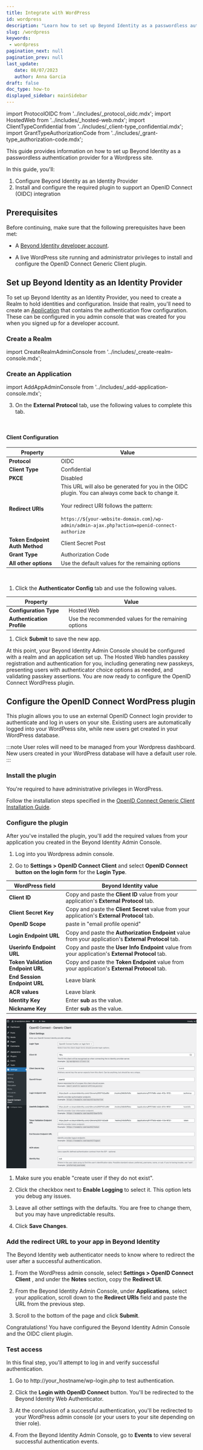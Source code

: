 ```yaml
---
title: Integrate with WordPress
id: wordpress
description: "Learn how to set up Beyond Identity as a passwordless authentication provider for a Wordpress site."
slug: /wordpress
keywords: 
 - wordpress
pagination_next: null
pagination_prev: null
last_update: 
   date: 08/07/2023
   author: Anna Garcia
draft: false
doc_type: how-to
displayed_sidebar: mainSidebar
---
```


import ProtocolOIDC from '../includes/_protocol_oidc.mdx';
import HostedWeb from '../includes/_hosted-web.mdx';
import ClientTypeConfidential from '../includes/_client-type_confidential.mdx';
import GrantTypeAuthorizationCode from '../includes/_grant-type_authorization-code.mdx';


This guide provides information on how to set up Beyond Identity as a passwordless authentication provider for a Wordpress site.
 

In this guide, you'll:

1. Configure Beyond Identity as an Identity Provider
1. Install and configure the required plugin to support an OpenID Connect (OIDC) integration

## Prerequisites

Before continuing, make sure that the following prerequisites have been met:

- A [Beyond Identity developer account](https://beyondidentity.com/developers).

- A live WordPress site running and administrator privileges to install and configure the OpenID Connect Generic Client plugin.

## Set up Beyond Identity as an Identity Provider

To set up Beyond Identity as an Identity Provider, you need to create a Realm to hold identities and configuration. Inside that realm, you'll need to create an [Application](/docs/add-an-application) that contains the authentication flow configuration. These can be configured in you admin console that was created for you when you signed up for a developer account.

### Create a Realm

import CreateRealmAdminConsole from '../includes/_create-realm-console.mdx';

<CreateRealmAdminConsole />

### Create an Application

import AddAppAdminConsole  from '../includes/_add-application-console.mdx';

<AddAppAdminConsole />

3. On the **External Protocol** tab, use the following values to complete this tab.  

  <br />

  <h4>Client Configuration</h4>

  | Property | Value | 
  | ----------- | ----------- |
  | **Protocol** | OIDC<br /><ProtocolOIDC/> |
  | **Client Type** | Confidential<br /><ClientTypeConfidential/> |
  | **PKCE** | Disabled  | 
  | **Redirect URIs** | This URL will also be generated for you in the OIDC plugin. You can always come back to change it.<br /><br />Your redirect URI follows the pattern:<br /><br />`https://${your-website-domain.com}/wp-admin/admin-ajax.php?action=openid-connect-authorize` | 
  | **Token Endpoint Auth Method** | Client Secret Post | 
  | **Grant Type** | Authorization Code<br /><GrantTypeAuthorizationCode/> |
  | **All other options** | Use the default values for the remaining options | 

  <br />

1. Click the **Authenticator Config** tab and use the following values. 
  
  | Property | Value | 
  | ----------- | ----------- |
  | **Configuration Type** | Hosted Web <br /><HostedWeb/> |
  | **Authentication Profile** | Use the recommended values for the remaining options |

1. Click **Submit** to save the new app.

At this point, your Beyond Identity Admin Console should be configured with a realm and an application set up. The Hosted Web handles passkey registration and authentication for you, including generating new passkeys, presenting users with authenticator choice options as needed, and validating passkey assertions. You are now ready to configure the OpenID Connect WordPress plugin.

## Configure the OpenID Connect WordPress plugin

This plugin allows you to use an external OpenID Connect login provider to authenticate and log in users on your site. Existing users are automatically logged into your WordPress site, while new users get created in your WordPress database. 

:::note
User roles will need to be managed from your Wordpress dashboard. New users created in your WordPress database will have a default user role. 
:::

### Install the plugin

You're required to have administrative privileges in WordPress.

Follow the installation steps specified in the [OpenID Connect Generic Client Installation Guide](https://wordpress.org/plugins/daggerhart-openid-connect-generic/#installation).

### Configure the plugin

After you've installed the plugin, you'll add the required values from your application you created in the Beyond Identity Admin Console.

1. Log into you Wordpress admin console.

1. Go to **Settings > OpenID Connect Client** and select **OpenID Connect button on the login form** for the **Login Type**. 

  | WordPress field | Beyond Identity value | 
  | --- | --- |
  | **Client ID** | Copy and paste the **Client ID** value from your application's **External Protocol** tab. |
  | **Client Secret Key** | Copy and paste the **Client Secret** value from your application's **External Protocol** tab. |  
  | **OpenID Scope** | paste in "email profile openid" |
  | **Login Endpoint URL** | Copy and paste the **Authorization Endpoint** value from your application's **External Protocol** tab. |
  | **Userinfo Endpoint URL** | Copy and paste the **User Info Endpoint** value from your application's **External Protocol** tab. |
  | **Token Validation Endpoint URL** | Copy and paste the **Token Endpoint** value from your application's **External Protocol** tab. |
  | **End Session Endpoint URL** | Leave blank |
  | **ACR values** | Leave blank |
  | **Identity Key** | Enter **sub** as the value. |
  | **Nickname Key** | Enter **sub** as the value. |

  ![Screenshot of a WordPress plugin configuration settings page. The user interface displays various options and fields for customizing the plugin's functionality. Users can modify settings, adjust preferences, and tailor the plugin according to their specific needs.](../images/integration-guides/wordpress-plugin-config.png)

1. Make sure you enable "create user if they do not exist".

1. Click the checkbox next to **Enable Logging** to select it.  This option lets you debug any issues.

1. Leave all other settings with the defaults. You are free to change them, but you may have unpredictable results.

1. Click **Save Changes**.

### Add the redirect URL to your app in Beyond Identity

The Beyond Identity web authenticator needs to know where to redirect the user after a successful authentication.

1. From the WordPress admin console, select **Settings > OpenID Connect Client** , and under the **Notes** section, copy the **Redirect UI**.

3. From the Beyond Identity Admin Console, under **Applications**, select your application, scroll down to the **Redirect URIs** field and paste the URL from the previous step. 

4. Scroll to the bottom of the page and click **Submit**.

Congratulations! You have configured the Beyond Identity Admin Console and the OIDC client plugin.

### Test access

In this final step, you'll attempt to log in and verify successful authentication.

1. Go to http://your_hostname/wp-login.php to test authentication.

1. Click the **Login with OpenID Connect** button. You'll be redirected to the Beyond Identity Web Authenticator.

1. At the conclusion of a successful authentication, you'll be redirected to your WordPress admin console (or your users to your site depending on thier role). 

1. From the Beyond Identity Admin Console, go to **Events** to view several successful authentication events. 
